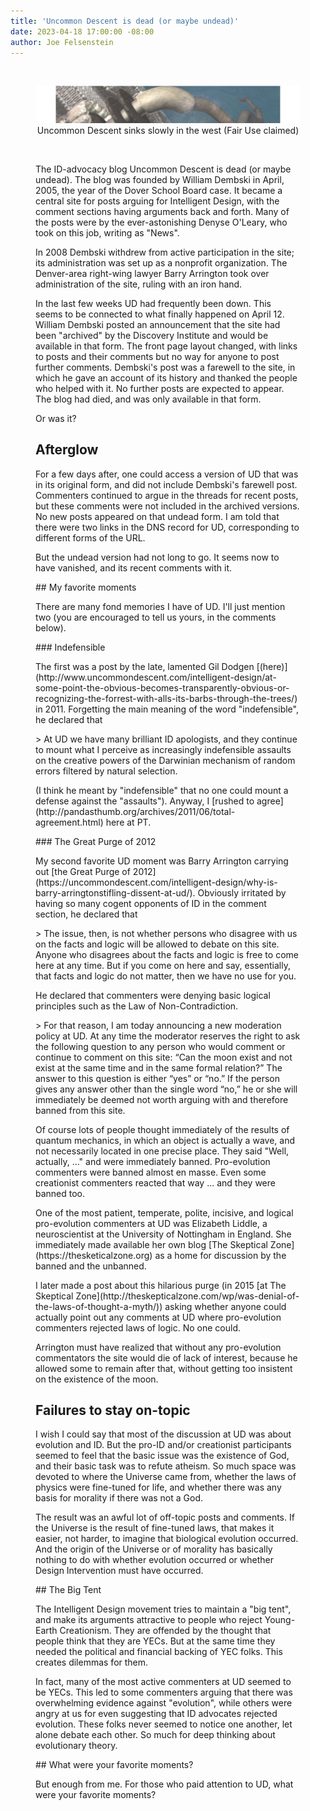 ```yaml
---
title: 'Uncommon Descent is dead (or maybe undead)'
date: 2023-04-18 17:00:00 -08:00
author: Joe Felsenstein
---
```


&nbsp;

<figure><img src="/uploads/2023/undead.png" alt="part of UD logo"/><figcaption><div align="center">Uncommon Descent sinks slowly in the west (Fair Use claimed)</div></figcaption>

&nbsp;

The ID-advocacy blog Uncommon Descent is dead (or maybe undead).  The blog was founded by 
William Dembski in April, 2005, the year of the Dover School Board case.  It became a central 
site for posts arguing for Intelligent Design, with the comment sections having arguments 
back and forth.  Many of the posts were by the ever-astonishing Denyse O'Leary, who took on this job, writing as "News".
  <p></p>
In 2008 Dembski withdrew from active participation in the site; its administration was
set up as a nonprofit organization. The Denver-area right-wing lawyer Barry Arrington 
took over administration of the site, ruling with an iron hand.
<p></p>
In the last few weeks UD had frequently been down.  This seems to be connected to what finally happened on April 12.  William Dembski posted an announcement that the site had been "archived" by the 
Discovery Institute and would be available in that form.  The front page layout changed, 
with links to posts and their comments but no way for anyone to post further comments.  Dembski's post was a farewell to the site, in which he gave an account of its history and thanked 
the people who helped with it.  No further posts are expected to appear. 
The blog had died, and was only available in that form.  
<p></p>
Or was it?

<!--comment-->

## Afterglow
<p></p>
For a few days after, one could access a version of UD that was in its original form, and 
did not include Dembski's farewell post.  Commenters continued to argue in the threads 
for recent posts, but these comments were not included in the archived versions.  No new 
posts appeared on that undead form.  I am told that there were two links in the DNS record 
for UD, corresponding to different forms of the URL.
<p></p>
But the undead version had not long to go.  It seems now to have vanished, and its recent 
comments with it.
<p></p>
## My favorite moments
<p></p>
There are many fond memories I have of UD.  I'll just mention two (you are encouraged to 
tell us yours, in the comments below).
<p></p>
### Indefensible
<p></p>
The first was a post by the late, lamented Gil Dodgen [(here)](http://www.uncommondescent.com/intelligent-design/at-some-point-the-obvious-becomes-transparently-obvious-or-recognizing-the-forrest-with-alls-its-barbs-through-the-trees/) in 2011.  Forgetting the main meaning of the word "indefensible", he declared that
<p></p>
> At UD we have many brilliant ID apologists, and they continue to mount what I perceive as increasingly indefensible assaults on the creative powers of the Darwinian mechanism of random errors filtered by natural selection.
<p></p>
(I think he meant by "indefensible" that no one could mount a defense against the "assaults").  Anyway, I [rushed to agree](http://pandasthumb.org/archives/2011/06/total-agreement.html) here at PT.
<p></p>
### The Great Purge of 2012
<p></p>
My second favorite UD moment was Barry Arrington carrying out [the Great Purge of 2012](https://uncommondescent.com/intelligent-design/why-is-barry-arringtonstifling-dissent-at-ud/).  Obviously 
irritated by having so many cogent opponents of ID in the comment section, he declared that 
<p></p>
> The issue, then, is not whether persons who disagree with us on the facts and logic will be allowed to debate on this site. Anyone who disagrees about the facts and logic is free to come here at any time. But if you come on here and say, essentially, that facts and logic do not matter, then we have no use for you.
<p></p>
He declared that commenters were denying basic logical principles such as the Law of Non-Contradiction.
<p></p>
> For that reason, I am today announcing a new moderation policy at UD. At any time the moderator reserves the right to ask the following question to any person who would comment or continue to comment on this site: “Can the moon exist and not exist at the same time and in the same formal relation?” The answer to this question is either “yes” or “no.” If the person gives any answer other than the single word “no,” he or she will immediately be deemed not worth arguing with and therefore banned from this site.
<p></p>
Of course lots of people thought immediately of the results of quantum mechanics, in which 
an object is actually a wave, and not necessarily located in one precise place.  They said "Well, 
actually, ..." and were immediately banned.  Pro-evolution commenters were banned almost 
en masse.  Even some creationist commenters reacted that way ... and they were banned too.
<p></p>
One of the most patient, temperate, polite, incisive, and logical pro-evolution commenters at UD was 
Elizabeth Liddle, a neuroscientist at the University of Nottingham in England.  She 
immediately made available her own blog [The Skeptical Zone](https://thesketicalzone.org) as 
a home for discussion by the banned and the unbanned.
<p></p>
I later made a post about this hilarious purge (in 2015 [at The Skeptical Zone](http://theskepticalzone.com/wp/was-denial-of-the-laws-of-thought-a-myth/)) asking whether 
anyone could actually point out any comments at UD where pro-evolution commenters rejected laws of logic.  No 
one could.
<p></p>
Arrington must have realized that without any pro-evolution commentators the site would 
die of lack of interest, because he allowed some to remain after that, without 
getting too insistent on the existence of the moon.
<p></p>

## Failures to stay on-topic
<p></p>
I wish I could say that most of the discussion at UD was about evolution 
and ID.  But the pro-ID and/or creationist participants seemed to feel 
that the basic issue was the existence of God, and their basic task was 
to refute atheism.  So much space was devoted to where the Universe 
came from, whether the laws of physics were fine-tuned for life, and 
whether there was any basis for morality if there was not a God.
<p></p>
The result was an awful lot of off-topic posts and comments.  If the 
Universe is the result of fine-tuned laws, that makes it easier, 
not harder, to imagine that biological evolution occurred.  And the 
origin of the Universe or of morality has basically nothing to do 
with whether evolution occurred or whether Design Intervention must 
have occurred.
<p></p>
## The Big Tent
<p></p>
The Intelligent Design movement tries to maintain a "big tent", 
and make its arguments attractive to people who reject 
Young-Earth Creationism.  They are offended by the thought that 
people think that they are YECs.  But at the same time they 
needed the political and financial backing of YEC folks. This 
creates dilemmas for them.
<p></p>
In fact, many of the most active commenters at UD seemed to 
be YECs. This led to some commenters arguing that there 
was overwhelming evidence against "evolution", while others 
were angry at us for even suggesting that ID advocates 
rejected evolution.  These folks never seemed to notice one 
another, let alone debate each other.  So much for deep thinking 
about evolutionary theory.
<p></p>
## What were your favorite moments?
<p></p>
But enough from me.  For those who paid attention to UD, what were 
your favorite moments?


